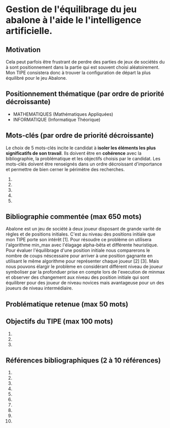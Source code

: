 # Gestion de l'équilibrage du jeu abalone à l'aide le l'intelligence artificielle.

## Motivation
Cela peut parfois être frustrant de perdre des parties de jeux de sociétés du à sont positionnement dans la partie qui est souvent choisi aléatoirement.
Mon TIPE consistera donc à trouver la configuration de départ la plus équilibré pour le jeu Abalone.

## Positionnement thématique (par ordre de priorité décroissante)

- MATHEMATIQUES (Mathématiques Appliquées)
- INFORMATIQUE (Informatique Théorique)


## Mots-clés (par ordre de priorité décroissante)

Le choix de 5 mots-clés incite le candidat à **isoler les éléments les plus significatifs de son travail**. Ils doivent être en **cohérence** avec la bibliographie, la problématique et les objectifs choisis par le candidat. Les mots-clés doivent être renseignés dans un ordre décroissant d'importance et permettre de bien cerner le périmètre des recherches.

1.
2.
3.
4.
5.


## Bibliographie commentée (max 650 mots)

Abalone est un jeu de société à deux joueur disposant de grande varité de règles et de positions initiales.
C'est au niveau des positions initiale que mon TIPE porte son intérêt [1].
Pour résoudre ce problème on utilisera l'algorithme min_max avec l'élagage alpha-bêta et différente heuristique.
Pour évaluer l'équilibrage d'une position initiale nous comparerons le nombre de coups néscessaire pour arriver à une position gagnante en utilisant le même algorithme pour représenter chaque joueur [2]
[3].
Mais nous pouvons élargir le problème en considérant différent niveau de joueur symboliser par la profonduer prise en compte lors de l'execution de minmax et observer des changement aux niveau des position initiale qui sont équilibrer pour des joueur de niveau novices mais avantageuse pour un des joueurs de niveau intermédiaire.  

## Problématique retenue (max 50 mots)


## Objectifs du TIPE (max 100 mots)

1.
2.
3.


## Références bibliographiques (2 à 10 références)

1. 
2. 
3. 
4. 
5. 
6. 
7. 
8. 
9. 
10. 

